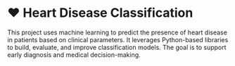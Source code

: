 # ❤️ Heart Disease Classification

This project uses machine learning to predict the presence of heart disease in patients based on clinical parameters. It leverages Python-based libraries to build, evaluate, and improve classification models. The goal is to support early diagnosis and medical decision-making.
